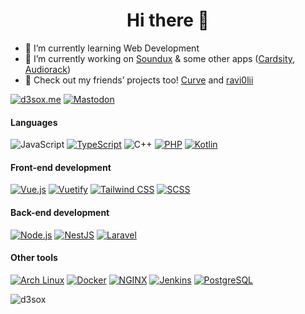 <h1 align="center">Hi there 👋</h1>

- 🌱 I’m currently learning Web Development
- 🔭 I’m currently working on [Soundux](https://github.com/Soundux/Soundux) & some other apps ([Cardsity](https://github.com/Cardsity), [Audiorack](https://github.com/Audiorack))
- 💬 Check out my friends’ projects too! [Curve](https://github.com/Curve) and [ravi0lii](https://github.com/ravi0lii)


[![d3sox.me](https://img.shields.io/badge/d3sox.me-4285F4?logo=google-chrome&style=for-the-badge&logoColor=fff)](https://d3sox.me/)
[![Mastodon](https://img.shields.io/badge/Mastodon-3088D4?logo=mastodon&style=for-the-badge&logoColor=fff)](https://chaos.social/@d3sox)

#### Languages
![JavaScript](https://img.shields.io/badge/JavaScript-C2AD07?style=for-the-badge&logo=javascript&logoColor=fff)
[![TypeScript](https://img.shields.io/badge/TypeScript-007ACC?style=for-the-badge&logo=typescript&logoColor=fff)](https://www.typescriptlang.org/)
![C++](https://img.shields.io/badge/C%2B%2B-5C2D91?style=for-the-badge&logo=c%2B%2B&logoColor=fff)
[![PHP](https://img.shields.io/badge/PHP-777BB4?style=for-the-badge&logo=php&logoColor=fff)](https://www.php.net/)
[![Kotlin](https://img.shields.io/badge/Kotlin-0095D5?style=for-the-badge&logo=kotlin&logoColor=fff)](https://kotlinlang.org/)

#### Front-end development
[![Vue.js](https://img.shields.io/badge/Vue.js-4FC08D?style=for-the-badge&logo=vue.js&logoColor=fff)](https://vuejs.org/)
[![Vuetify](https://img.shields.io/badge/Vuetify-1867C0?style=for-the-badge&logo=vuetify&logoColor=fff)](https://vuetifyjs.com/)
[![Tailwind CSS](https://img.shields.io/badge/Tailwind%20CSS-38B2AC?style=for-the-badge&logo=tailwind-css&logoColor=fff)](https://tailwindcss.com/)
[![SCSS](https://img.shields.io/badge/SCSS-CC6699?style=for-the-badge&logo=sass&logoColor=fff)](https://sass-lang.com/)

#### Back-end development
[![Node.js](https://img.shields.io/badge/node.js-339933?style=for-the-badge&logo=node.js&logoColor=fff)](https://nodejs.org/)
[![NestJS](https://img.shields.io/badge/NestJS-E0234E?style=for-the-badge&logo=nestjs&logoColor=fff)](https://nestjs.com/)
[![Laravel](https://img.shields.io/badge/Laravel-FF2D20?style=for-the-badge&logo=laravel&logoColor=fff)](https://laravel.com/)

#### Other tools
[![Arch Linux](https://img.shields.io/badge/Arch%20Linux-1793D1?style=for-the-badge&logo=arch%20linux&logoColor=fff)](https://www.archlinux.org/)
[![Docker](https://img.shields.io/badge/Docker-2496ED?style=for-the-badge&logo=docker&logoColor=fff)](https://www.docker.com/)
[![NGINX](https://img.shields.io/badge/NGINX-269539?style=for-the-badge&logo=nginx&logoColor=fff)](https://www.nginx.com/)
[![Jenkins](https://img.shields.io/badge/Jenkins-D24939?style=for-the-badge&logo=jenkins&logoColor=fff)](https://www.jenkins.io/)
[![PostgreSQL](https://img.shields.io/badge/PostgreSQL-336791?style=for-the-badge&logo=postgresql&logoColor=fff)](https://www.postgresql.org/)

<p>
  <img align="left" src="https://github-readme-stats.vercel.app/api?username=D3SOX&show_icons=true&hide_border=true&title_color=fff&bg_color=161b22&text_color=c9d1d9&icon_color=58a6ff" alt="d3sox" />
</p>
